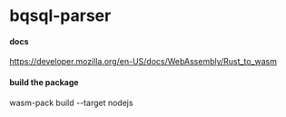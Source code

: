 # bqsql-parser

#### docs
https://developer.mozilla.org/en-US/docs/WebAssembly/Rust_to_wasm

#### build the package
 wasm-pack build --target nodejs